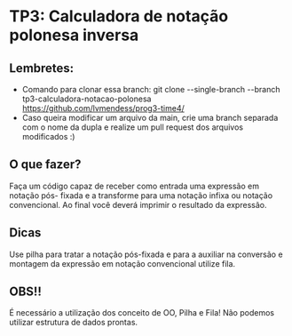 # TP3: Calculadora de notação polonesa inversa
## Lembretes:
- Comando para clonar essa branch: git clone --single-branch --branch tp3-calculadora-notacao-polonesa https://github.com/lvmendess/prog3-time4/
- Caso queira modificar um arquivo da main, crie uma branch separada com o nome da dupla e realize um pull request dos arquivos modificados :)

## O que fazer?
Faça um código capaz de receber como entrada uma expressão em notação pós-
fixada e a transforme para uma notação infixa ou notação convencional. Ao final você deverá
imprimir o resultado da expressão.

## Dicas
Use pilha para tratar a notação pós-fixada e para a auxiliar na conversão e montagem da
expressão em notação convencional utilize fila.

## OBS!!
É necessário a utilização dos conceito de OO, Pilha e Fila! Não podemos utilizar estrutura de dados prontas.
